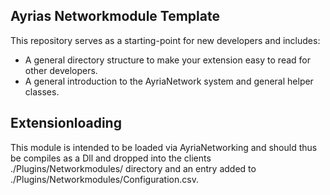 Ayrias Networkmodule Template
---

This repository serves as a starting-point for new developers and includes:

* A general directory structure to make your extension easy to read for other developers.
* A general introduction to the AyriaNetwork system and general helper classes.

Extensionloading
--

This module is intended to be loaded via AyriaNetworking and should thus be compiles as a Dll and dropped into the clients ./Plugins/Networkmodules/ directory
and an entry added to ./Plugins/Networkmodules/Configuration.csv.
